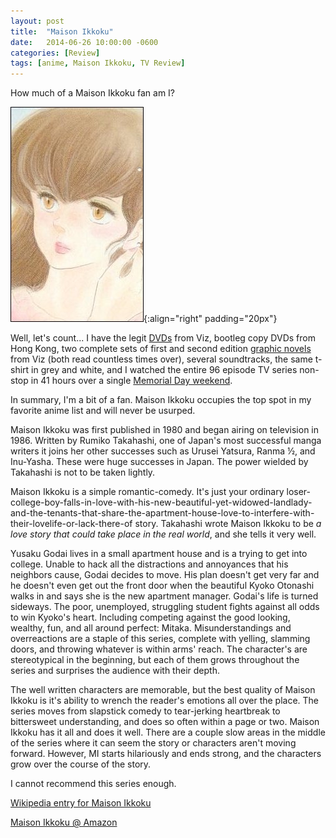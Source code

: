 ```yaml
---
layout: post
title:  "Maison Ikkoku"
date:   2014-06-26 10:00:00 -0600
categories: [Review]
tags: [anime, Maison Ikkoku, TV Review]
---
```


How much of a Maison Ikkoku fan am I?

![Kyoko Otonashi](/assets/2014/06/kyoko.jpg){:align="right" padding="20px"}

Well, let's count... I have the legit [DVDs](http://www.amazon.com/Maison-Ikkoku-Collectors-Box-eps-1-12/dp/B00009L53V) from Viz, bootleg copy DVDs from Hong Kong, two complete sets of first and second edition [graphic novels](http://www.amazon.com/s/ref=nb_sb_noss?url=search-alias%3Dus-stripbooks-tree&field-keywords=maison+ikkoku&x=0&y=0) from Viz (both read countless times over), several soundtracks, the same t-shirt in grey and white, and I watched the entire 96 episode TV series non-stop in 41 hours over a single [Memorial Day weekend](http://ikkoku.yuku.com/topic/664/t/Maison-Ikkoku-in-1-Weekend.html).

In summary, I'm a bit of a fan. Maison Ikkoku occupies the top spot in my favorite anime list and will never be usurped.

Maison Ikkoku was first published in 1980 and began airing on television in 1986. Written by Rumiko Takahashi, one of Japan's most successful manga writers it joins her other successes such as Urusei Yatsura, Ranma ½, and Inu-Yasha. These were huge successes in Japan. The power wielded by Takahashi is not to be taken lightly.

Maison Ikkoku is a simple romantic-comedy. It's just your ordinary loser-college-boy-falls-in-love-with-his-new-beautiful-yet-widowed-landlady-and-the-tenants-that-share-the-apartment-house-love-to-interfere-with-their-lovelife-or-lack-there-of story. Takahashi wrote Maison Ikkoku to be *a love story that could take place in the real world*, and she tells it very well.

Yusaku Godai lives in a small apartment house and is a trying to get into college. Unable to hack all the distractions and annoyances that his neighbors cause, Godai decides to move. His plan doesn't get very far and he doesn't even get out the front door when the beautiful Kyoko Otonashi walks in and says she is the new apartment manager. Godai's life is turned sideways. The poor, unemployed, struggling student fights against all odds to win Kyoko's heart. Including competing against the good looking, wealthy, fun, and all around perfect: Mitaka. Misunderstandings and overreactions are a staple of this series, complete with yelling, slamming doors, and throwing whatever is within arms' reach. The character's are stereotypical in the beginning, but each of them grows throughout the series and surprises the audience with their depth.

The well written characters are memorable, but the best quality of Maison Ikkoku is it's ability to wrench the reader's emotions all over the place. The series moves from slapstick comedy to tear-jerking heartbreak to bittersweet understanding, and does so often within a page or two. Maison Ikkoku has it all and does it well. There are a couple slow areas in the middle of the series where it can seem the story or characters aren't moving forward. However, MI starts hilariously and ends strong, and the characters grow over the course of the story.

I cannot recommend this series enough.

[Wikipedia entry for Maison Ikkoku](http://en.wikipedia.org/wiki/Maison_Ikkoku)

[Maison Ikkoku @ Amazon](http://www.amazon.com/Maison-Ikkoku-1-Rumiko-Takahashi/dp/1569310440)
